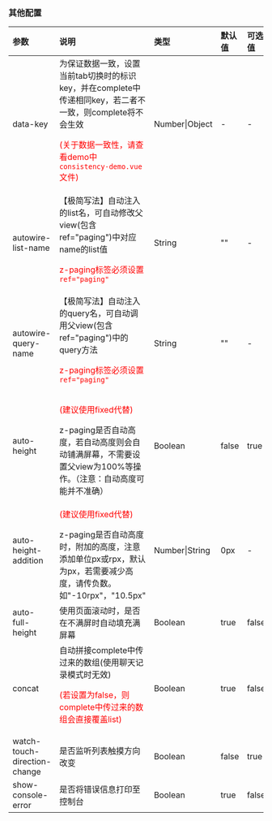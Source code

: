 ### 其他配置

| 参数                                               | 说明                                                         | 类型           | 默认值 | 可选值 |
| :------------------------------------------------- | :----------------------------------------------------------- | :------------- | :----- | :----- |
| data-key <Badge text="1.6.4"/>                     | 为保证数据一致，设置当前tab切换时的标识key，并在complete中传递相同key，若二者不一致，则complete将不会生效<p style="color:red;">(关于数据一致性，请查看demo中`consistency-demo.vue`文件)</p> | Number\|Object | -      | -      |
| autowire-list-name <Badge text="1.8.5"/>           | 【极简写法】自动注入的list名，可自动修改父view(包含ref="paging")中对应name的list值<p style="color:red;">z-paging标签必须设置`ref="paging"`</p> | String         | ""     | -      |
| autowire-query-name <Badge text="1.8.5"/>          | 【极简写法】自动注入的query名，可自动调用父view(包含ref="paging")中的query方法<p style="color:red;">z-paging标签必须设置`ref="paging"`</p> | String         | ""     | -      |
| auto-height                                        | <p style="color:red;">(建议使用fixed代替)</p>z-paging是否自动高度，若自动高度则会自动铺满屏幕，不需要设置父view为100%等操作。（注意：自动高度可能并不准确） | Boolean        | false  | true   |
| auto-height-addition                               | <p style="color:red;">(建议使用fixed代替)</p>z-paging是否自动高度时，附加的高度，注意添加单位px或rpx，默认为px，若需要减少高度，请传负数。如"-10rpx"，"10.5px" | Number\|String | 0px    | -      |
| auto-full-height                                   | 使用页面滚动时，是否在不满屏时自动填充满屏幕                 | Boolean        | true   | false  |
| concat <Badge text="1.8.8"/>                       | 自动拼接complete中传过来的数组(使用聊天记录模式时无效)<br><p style="color:red;">(若设置为false，则complete中传过来的数组会直接覆盖list)</p> | Boolean        | true   | false  |
| watch-touch-direction-change <Badge text="2.3.0"/> | 是否监听列表触摸方向改变                                     | Boolean        | false  | true   |
| show-console-error                                 | 是否将错误信息打印至控制台                                   | Boolean        | true   | false  |